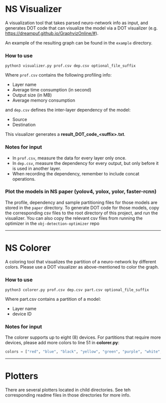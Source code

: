 # NS Visualizer
A visualization tool that takes parsed neuro-network info as input, and generates DOT code that can visualize the model via a DOT visualizer (e.g. https://dreampuf.github.io/GraphvizOnline/#).

An example of the resulting graph can be found in the `example` directory. 
### How to use
```shell
python3 visualizer.py prof.csv dep.csv optional_file_suffix
```
Where `prof.csv` contains the following profiling info: 
- Layer name
- Average time consumption (in second)
- Output size (in MB)
- Average memory consumption

and `dep.csv` defines the inter-layer dependency of the model:
- Source 
- Destination

This visualizer generates a **result_DOT_code_\<suffix>.txt**.

### Notes for input
- In `prof.csv`, measure the data for every layer only once.
- In `dep.csv`, measure the dependency for every output, but only before it is used in another layer.
- When recording the dependency, remember to include concat operations.

### Plot the models in NS paper (yolov4, yolox, yolor, faster-rcnn)
The profile, dependency and sample partitioning files for those models are stored in the `paper` directory. To generate DOT code for those models, copy the corresponding csv files to the root directory of this project, and run the visualizer. 
You can also copy the relevant csv files from running the optimizer in the `obj-detection-optimizer` repo

---
# NS Colorer
A coloring tool that visualizes the partition of a neuro-network by different colors. Please use a DOT visualizer as above-mentioned to color the graph.  
### How to use
```shell
python3 colorer.py prof.csv dep.csv part.csv optional_file_suffix 
```

Where part.csv contains a partition of a model:
- Layer name
- device ID

### Notes for input
The colorer supports up to eight (8) devices. For partitions that require more devices, please add more colors to line 51 in **colorer.py**:
```python
colors = ["red", "blue", "black", "yellow", "green", "purple", "white", "orange"]
```
---
# Plotters
There are several plotters located in child directories. See teh corresponding readme files in those directories for more info. 
